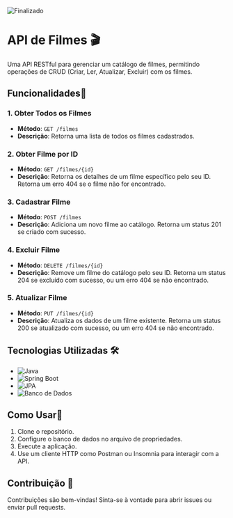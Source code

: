 ![Finalizado](https://img.shields.io/badge/Status-Finalizado-brightgreen)
# API de Filmes 🎬

Uma API RESTful para gerenciar um catálogo de filmes, permitindo operações de CRUD (Criar, Ler, Atualizar, Excluir) com os filmes.

## Funcionalidades📎

### 1. Obter Todos os Filmes
- **Método**: `GET /filmes`
- **Descrição**: Retorna uma lista de todos os filmes cadastrados.

### 2. Obter Filme por ID
- **Método**: `GET /filmes/{id}`
- **Descrição**: Retorna os detalhes de um filme específico pelo seu ID. Retorna um erro 404 se o filme não for encontrado.

### 3. Cadastrar Filme
- **Método**: `POST /filmes`
- **Descrição**: Adiciona um novo filme ao catálogo. Retorna um status 201 se criado com sucesso.

### 4. Excluir Filme
- **Método**: `DELETE /filmes/{id}`
- **Descrição**: Remove um filme do catálogo pelo seu ID. Retorna um status 204 se excluído com sucesso, ou um erro 404 se não encontrado.

### 5. Atualizar Filme
- **Método**: `PUT /filmes/{id}`
- **Descrição**: Atualiza os dados de um filme existente. Retorna um status 200 se atualizado com sucesso, ou um erro 404 se não encontrado.

## Tecnologias Utilizadas 🛠️
- ![Java](https://img.shields.io/badge/Java-007396?style=for-the-badge&logo=java&logoColor=white)
- ![Spring Boot](https://img.shields.io/badge/Spring%20Boot-6DB33F?style=for-the-badge&logo=spring&logoColor=white)
- ![JPA](https://img.shields.io/badge/Hibernate-59666C?style=for-the-badge&logo=hibernate&logoColor=white)
- ![Banco de Dados](https://img.shields.io/badge/MySQL-4479A1?style=for-the-badge&logo=mysql&logoColor=white)

## Como Usar📌
1. Clone o repositório.
2. Configure o banco de dados no arquivo de propriedades.
3. Execute a aplicação.
4. Use um cliente HTTP como Postman ou Insomnia para interagir com a API.

## Contribuição 🤝
Contribuições são bem-vindas! Sinta-se à vontade para abrir issues ou enviar pull requests.
